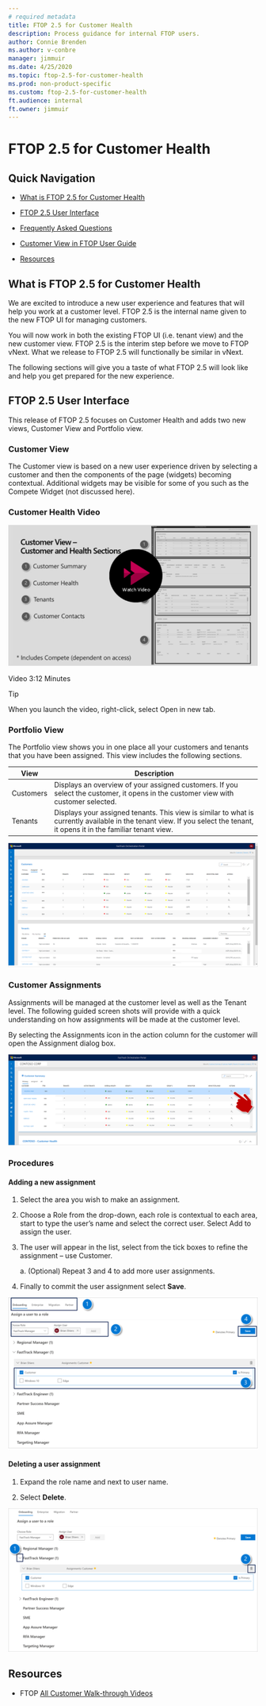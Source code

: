 ```yaml
---
# required metadata
title: FTOP 2.5 for Customer Health
description: Process guidance for internal FTOP users.
author: Connie Brenden
ms.author: v-conbre
manager: jimmuir
ms.date: 4/25/2020
ms.topic: ftop-2.5-for-customer-health
ms.prod: non-product-specific
ms.custom: ftop-2.5-for-customer-health
ft.audience: internal
ft.owner: jimmuir
---
```

# FTOP 2.5 for Customer Health

## Quick Navigation

- [What is FTOP 2.5 for Customer Health](#what-is-ftop-25-for-customer-health)

- [FTOP 2.5 User Interface](#ftop-25-user-interface)

- [Frequently Asked Questions](https://aka.ms/ftop/customerfaq)

- [Customer View in FTOP User Guide](https://fasttrack-docs.microsoft.com/ftop-user-guide/customer-view.html)

- [Resources](#resources)

## What is FTOP 2.5 for Customer Health

We are excited to introduce a new user experience and features that will help you work at a customer level. FTOP 2.5 is the internal name given to the new FTOP UI for managing customers.

You will now work in both the existing FTOP UI (i.e. tenant view) and the new customer view. FTOP 2.5 is the interim step before we move to FTOP vNext. What we release to FTOP 2.5 will functionally be similar in vNext.  

The following sections will give you a taste of what FTOP 2.5 will look like and help you get prepared for the new experience.  

## FTOP 2.5 User Interface

This release of FTOP 2.5 focuses on Customer Health and adds two new views, Customer View and Portfolio view.  

### Customer View

The Customer view is based on a new user experience driven by selecting a customer and then the components of the page (widgets) becoming contextual. Additional widgets may be visible for some of you such as the Compete Widget (not discussed here).

### Customer Health Video

[![video-image.png](media/ftop-2.5-for-customer-health/video-image.png)](https://aka.ms/FTOP/CustomerOverview "Watch Customer Overview")

Video 3:12 Minutes

>[!TIP]
>When you launch the video, right-click, select Open in new tab.

### Portfolio View

The Portfolio view shows you in one place all your customers and tenants that you have been assigned. This view includes the following sections.

|View  |Description  |
|---------|---------|
|Customers    |Displays an overview of your assigned customers. If you select the customer, it opens in the customer view with customer selected.         |
|Tenants    |Displays your assigned tenants. This view is similar to what is currently available in the tenant view. If you select the tenant, it opens it in the familiar tenant view.         |

![portfolio-view.png](media/ftop-2.5-for-customer-health/portfolio-view.png "Portfolio view")

### Customer Assignments

Assignments will be managed at the customer level as well as the Tenant level. The following guided screen shots will provide with a quick understanding on how assignments will be made at the customer level.  

By selecting the Assignments icon in the action column for the customer will open the Assignment dialog box.

![customer-summary](media/ftop-2.5-for-customer-health/customer-summary.png "Customer summary")

### Procedures

#### Adding a new assignment

1. Select the area you wish to make an assignment.

1. Choose a Role from the drop-down, each role is contextual to each area, start to type the user’s name and select the correct user. Select Add to assign the user.

1. The user will appear in the list, select from the tick boxes to refine the assignment – use Customer.

    a. (Optional) Repeat 3 and 4 to add more user assignments.

1. Finally to commit the user assignment select **Save**.

![assign-user.png](media/ftop-2.5-for-customer-health/assign-user.png "Assign user")

#### Deleting a user assignment

1. Expand the role name and next to user name.

1. Select **Delete**.

![delete-user.png](media/ftop-2.5-for-customer-health/delete-user.png "Delete user")

## Resources

- FTOP [All Customer Walk-through Videos](../ftop-user-guide/customer-view-videos.md)
